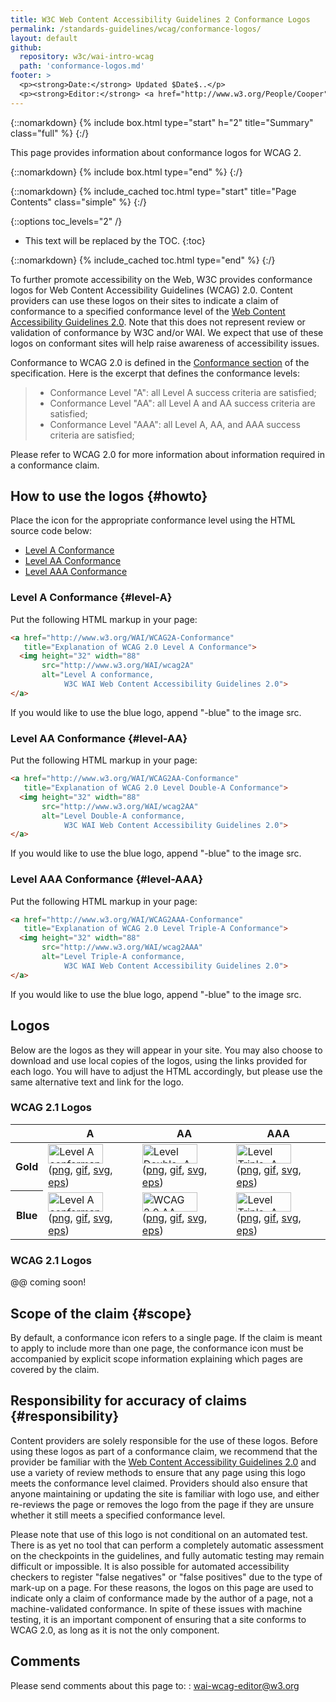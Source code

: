 ```yaml
---
title: W3C Web Content Accessibility Guidelines 2 Conformance Logos
permalink: /standards-guidelines/wcag/conformance-logos/
layout: default
github:
  repository: w3c/wai-intro-wcag
  path: 'conformance-logos.md'
footer: >
  <p><strong>Date:</strong> Updated $Date$..</p>
  <p><strong>Editor:</strong> <a href="http://www.w3.org/People/Cooper">Michael Cooper.
---
```


{::nomarkdown}
{% include box.html type="start" h="2" title="Summary" class="full" %}
{:/}

This page provides information about conformance logos for WCAG 2.

{::nomarkdown}
{% include box.html type="end" %}
{:/}

{::nomarkdown}
{% include_cached toc.html type="start" title="Page Contents" class="simple" %}
{:/}

{::options toc_levels="2" /}

-   This text will be replaced by the TOC.
{:toc}

{::nomarkdown}
{% include_cached toc.html type="end" %}
{:/}


To further promote accessibility on the Web, W3C provides conformance
logos for Web Content Accessibility Guidelines (WCAG) 2.0. Content
providers can use these logos on their sites to indicate a claim of
conformance to a specified conformance level of the [Web Content
Accessibility Guidelines 2.0](/TR/WCAG20/). Note that this does not
represent review or validation of conformance by W3C and/or WAI. We
expect that use of these logos on conformant sites will help raise
awareness of accessibility issues.

Conformance to WCAG 2.0 is defined in the [Conformance
section](/TR/WCAG20/#conformance) of the specification. Here is the
excerpt that defines the conformance levels:

> -   Conformance Level "A": all Level A success criteria are satisfied;
> -   Conformance Level "AA": all Level A and AA success criteria are
>     satisfied;
> -   Conformance Level "AAA": all Level A, AA, and AAA success criteria
>     are satisfied;

Please refer to WCAG 2.0 for more information about information required
in a conformance claim.

## How to use the logos {#howto}

Place the icon for the appropriate conformance level using the HTML
source code below:

-   [Level A Conformance](#level-A)
-   [Level AA Conformance](#level-AA)
-   [Level AAA Conformance](#level-AAA)

### Level A Conformance {#level-A}

Put the following HTML markup in your page:

```html
<a href="http://www.w3.org/WAI/WCAG2A-Conformance"
   title="Explanation of WCAG 2.0 Level A Conformance">
  <img height="32" width="88"
       src="http://www.w3.org/WAI/wcag2A"
       alt="Level A conformance,
            W3C WAI Web Content Accessibility Guidelines 2.0">
</a>
```

If you would like to use the blue logo, append "-blue" to the image src.

### Level AA Conformance {#level-AA}

Put the following HTML markup in your page:

```html
<a href="http://www.w3.org/WAI/WCAG2AA-Conformance"
   title="Explanation of WCAG 2.0 Level Double-A Conformance">
  <img height="32" width="88"
       src="http://www.w3.org/WAI/wcag2AA"
       alt="Level Double-A conformance,
            W3C WAI Web Content Accessibility Guidelines 2.0">
</a>
```

If you would like to use the blue logo, append "-blue" to the image src.

### Level AAA Conformance {#level-AAA}

Put the following HTML markup in your page:

```html
<a href="http://www.w3.org/WAI/WCAG2AAA-Conformance"
   title="Explanation of WCAG 2.0 Level Triple-A Conformance">
  <img height="32" width="88"
       src="http://www.w3.org/WAI/wcag2AAA"
       alt="Level Triple-A conformance,
            W3C WAI Web Content Accessibility Guidelines 2.0">
</a>
```

If you would like to use the blue logo, append "-blue" to the image src.

## Logos

Below are the logos as they will appear in your site. You may also
choose to download and use local copies of the logos, using the links
provided for each logo. You will have to adjust the HTML accordingly,
but please use the same alternative text and link for the logo.

### WCAG 2.1 Logos

<table>
  <thead>
    <tr>
      <th>&nbsp;</th>
      <th scope="col">A</th>
      <th scope="col">AA</th>
      <th scope="col">AAA</th>
    </tr>
  </thead>
  <tbody>
    <tr>
      <th scope="row">Gold</th>
      <td><img src="https://www.w3.org/WAI/wcag2A" alt="Level A conformance icon, W3C-WAI Web Content Accessibility Guidelines 2.0" width="88" height="31" /><br />
        (<a href="https://www.w3.org/WAI/wcag2A.png" title="PNG version of WCAG 2.0 Level A conformance icon">png</a>, <a href="https://www.w3.org/WAI/wcag2A.gif" title="GIF version of WCAG 2.0 Level A conformance icon">gif</a>, <a href="https://www.w3.org/WAI/wcag2A-v.svg" title="SVG version of WCAG 2.0 Level A conformance icon">svg</a>, <a href="https://www.w3.org/WAI/wcag2A-v.eps" title="EPS version of WCAG 2.0 Level A conformance icon">eps</a>)</td>
      <td><img src="https://www.w3.org/WAI/wcag2AA" alt="Level Double-A conformance icon, W3C-WAI Web Content Accessibility Guidelines 2.0" width="88" height="31" /><br />
        (<a href="https://www.w3.org/WAI/wcag2AA.png" title="PNG version of WCAG 2.0 Level AA conformance icon">png</a>, <a href="https://www.w3.org/WAI/wcag2AA.gif" title="GIF version of WCAG 2.0 Level AA conformance icon">gif</a>, <a href="https://www.w3.org/WAI/wcag2AA-v.svg" title="SVG version of WCAG 2.0 Level AA conformance icon">svg</a>, <a href="https://www.w3.org/WAI/wcag2AA-v.eps" title="EPS version of WCAG 2.0 Level AA conformance icon">eps</a>)</td>
      <td><img src="https://www.w3.org/WAI/wcag2AAA" alt="Level Triple-A conformance icon, W3C-WAI Web Content Accessibility Guidelines 2.0" width="88" height="31" /><br />
        (<a href="https://www.w3.org/WAI/wcag2AAA.png" title="PNG version of WCAG 2.0 Level AAA conformance icon">png</a>, <a href="https://www.w3.org/WAI/wcag2AAA.gif" title="GIF version of WCAG 2.0 Level AAA conformance icon">gif</a>, <a href="https://www.w3.org/WAI/wcag2AAA-v.svg" title="SVG version of WCAG 2.0 Level AAA conformance icon">svg</a>, <a href="https://www.w3.org/WAI/wcag2AAA-v.eps" title="EPS version of WCAG 2.0 Level AAA conformance icon">eps</a>)</td>
    </tr>
    <tr>
      <th scope="row">Blue</th>
      <td><img src="https://www.w3.org/WAI/wcag2A-blue" alt="Level A conformance icon, W3C-WAI Web Content Accessibility Guidelines 2.0 (blue)" width="88" height="31" /><br />
        (<a href="https://www.w3.org/WAI/wcag2A-blue.png" title="PNG version of WCAG 2.0 Level A conformance icon (blue)">png</a>, <a href="https://www.w3.org/WAI/wcag2A-blue.gif" title="GIF version of WCAG 2.0 Level A conformance icon (blue)">gif</a>, <a href="https://www.w3.org/WAI/wcag2A-blue-v.svg" title="SVG version of WCAG 2.0 Level A conformance icon (blue)">svg</a>, <a href="https://www.w3.org/WAI/wcag2A-blue-v.eps" title="EPS version of WCAG 2.0 Level A conformance icon (blue)">eps</a>)</td>
      <td><img src="https://www.w3.org/WAI/wcag2AA-blue" alt="WCAG 2.0 AA (blue)" width="88" height="31" /><br />
        (<a href="https://www.w3.org/WAI/wcag2AA-blue.png" title="PNG version of WCAG 2.0 Level AA conformance icon (blue)">png</a>, <a href="https://www.w3.org/WAI/wcag2AA-blue.gif" title="GIF version of WCAG 2.0 Level AA conformance icon (blue)">gif</a>, <a href="https://www.w3.org/WAI/wcag2AA-blue-v.svg" title="SVG version of WCAG 2.0 Level AA conformance icon (blue)">svg</a>, <a href="https://www.w3.org/WAI/wcag2AA-blue-v.eps" title="EPS version of WCAG 2.0 Level AA conformance icon (blue)">eps</a>)</td>
      <td><img src="https://www.w3.org/WAI/wcag2AAA-blue" alt="Level Triple-A conformance icon, W3C-WAI Web Content Accessibility Guidelines 2.0 (blue)" width="88" height="31" /><br />
        (<a href="https://www.w3.org/WAI/wcag2AAA-blue.png" title="PNG version of WCAG 2.0 Level AAA conformance icon (blue)">png</a>, <a href="https://www.w3.org/WAI/wcag2AAA-blue.gif" title="GIF version of WCAG 2.0 Level AAA conformance icon (blue)">gif</a>, <a href="https://www.w3.org/WAI/wcag2AAA-blue-v.svg" title="SVG version of WCAG 2.0 Level AAA conformance icon (blue)">svg</a>, <a href="https://www.w3.org/WAI/wcag2AAA-blue-v.eps" title="EPS version of WCAG 2.0 Level AAA conformance icon (blue)">eps</a>)</td>
    </tr>
  </tbody>
</table>

### WCAG 2.1 Logos
@@ coming soon!

## Scope of the claim {#scope}

By default, a conformance icon refers to a single page. If the claim is
meant to apply to include more than one page, the conformance icon must
be accompanied by explicit scope information explaining which pages are
covered by the claim.

## Responsibility for accuracy of claims {#responsibility}

Content providers are solely responsible for the use of these logos.
Before using these logos as part of a conformance claim, we recommend
that the provider be familiar with the [Web Content Accessibility
Guidelines 2.0](/TR/WCAG20/) and use a variety of review methods to
ensure that any page using this logo meets the conformance level
claimed. Providers should also ensure that anyone maintaining or
updating the site is familiar with logo use, and either re-reviews the
page or removes the logo from the page if they are unsure whether it
still meets a specified conformance level.

Please note that use of this logo is not conditional on an automated
test. There is as yet no tool that can perform a completely automatic
assessment on the checkpoints in the guidelines, and fully automatic
testing may remain difficult or impossible. It is also possible for
automated accessibility checkers to register "false negatives" or "false
positives" due to the type of mark-up on a page. For these reasons, the
logos on this page are used to indicate only a claim of conformance made
by the author of a page, not a machine-validated conformance. In spite
of these issues with machine testing, it is an important component of
ensuring that a site conforms to WCAG 2.0, as long as it is not the only
component.

## Comments
Please send comments about this page to:
:   <wai-wcag-editor@w3.org>
